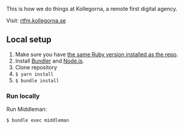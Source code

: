 This is how we do things at Kollegorna, a remote first digital agency.

Visit: [rtfm.kollegorna.se](https://rtfm.kollegorna.se)

## Local setup

1. Make sure you have [the same Ruby version installed as the repo](https://github.com/kollegorna/rtfm.kollegorna.se/blob/master/.ruby-version).
2. Install [Bundler](https://rubygems.org/gems/bundler) and [Node.js](http://nodejs.org).
3. Clone repository
4. `$ yarn install`
5. `$ bundle install`

### Run locally

Run Middleman:

    $ bundle exec middleman
